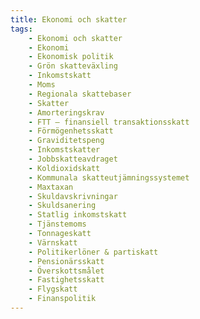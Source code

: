 ```yaml
---
title: Ekonomi och skatter
tags:
    - Ekonomi och skatter
    - Ekonomi
    - Ekonomisk politik
    - Grön skatteväxling
    - Inkomstskatt
    - Moms
    - Regionala skattebaser
    - Skatter
    - Amorteringskrav
    - FTT – finansiell transaktionsskatt
    - Förmögenhetsskatt
    - Graviditetspeng
    - Inkomstskatter
    - Jobbskatteavdraget
    - Koldioxidskatt
    - Kommunala skatteutjämningssystemet
    - Maxtaxan
    - Skuldavskrivningar
    - Skuldsanering
    - Statlig inkomstskatt
    - Tjänstemoms
    - Tonnageskatt
    - Värnskatt
    - Politikerlöner & partiskatt
    - Pensionärsskatt
    - Överskottsmålet
    - Fastighetsskatt
    - Flygskatt
    - Finanspolitik
---
```

